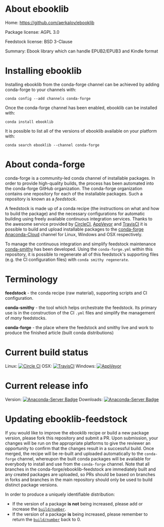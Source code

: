About ebooklib
==============

Home: https://github.com/aerkalov/ebooklib

Package license: AGPL 3.0

Feedstock license: BSD 3-Clause

Summary: Ebook library which can handle EPUB2/EPUB3 and Kindle format



Installing ebooklib
===================

Installing ebooklib from the conda-forge channel can be achieved by adding conda-forge to your channels with:

```
conda config --add channels conda-forge
```

Once the conda-forge channel has been enabled, ebooklib can be installed with:

```
conda install ebooklib
```

It is possible to list all of the versions of ebooklib available on your platform with:

```
conda search ebooklib --channel conda-forge
```


About conda-forge
=================

conda-forge is a community-led conda channel of installable packages.
In order to provide high-quality builds, the process has been automated into the
conda-forge GitHub organization. The conda-forge organization contains one repository
for each of the installable packages. Such a repository is known as a *feedstock*.

A feedstock is made up of a conda recipe (the instructions on what and how to build
the package) and the necessary configurations for automatic building using freely
available continuous integration services. Thanks to the awesome service provided by
[CircleCI](https://circleci.com/), [AppVeyor](http://www.appveyor.com/)
and [TravisCI](https://travis-ci.org/) it is possible to build and upload installable
packages to the [conda-forge](https://anaconda.org/conda-forge)
[Anaconda-Cloud](http://docs.anaconda.org/) channel for Linux, Windows and OSX respectively.

To manage the continuous integration and simplify feedstock maintenance
[conda-smithy](http://github.com/conda-forge/conda-smithy) has been developed.
Using the ``conda-forge.yml`` within this repository, it is possible to regenerate all of
this feedstock's supporting files (e.g. the CI configuration files) with ``conda smithy regenerate``.


Terminology
===========

**feedstock** - the conda recipe (raw material), supporting scripts and CI configuration.

**conda-smithy** - the tool which helps orchestrate the feedstock.
                   Its primary use is in the construction of the CI ``.yml`` files
                   and simplify the management of *many* feedstocks.

**conda-forge** - the place where the feedstock and smithy live and work to
                  produce the finished article (built conda distributions)

Current build status
====================

Linux: [![Circle CI](https://circleci.com/gh/conda-forge/ebooklib-feedstock.svg?style=shield)](https://circleci.com/gh/conda-forge/ebooklib-feedstock)
OSX: [![TravisCI](https://travis-ci.org/conda-forge/ebooklib-feedstock.svg?branch=master)](https://travis-ci.org/conda-forge/ebooklib-feedstock)
Windows: [![AppVeyor](https://ci.appveyor.com/api/projects/status/github/conda-forge/ebooklib-feedstock?svg=True)](https://ci.appveyor.com/project/conda-forge/ebooklib-feedstock/branch/master)

Current release info
====================
Version: [![Anaconda-Server Badge](https://anaconda.org/conda-forge/ebooklib/badges/version.svg)](https://anaconda.org/conda-forge/ebooklib)
Downloads: [![Anaconda-Server Badge](https://anaconda.org/conda-forge/ebooklib/badges/downloads.svg)](https://anaconda.org/conda-forge/ebooklib)


Updating ebooklib-feedstock
===========================

If you would like to improve the ebooklib recipe or build a new
package version, please fork this repository and submit a PR. Upon submission,
your changes will be run on the appropriate platforms to give the reviewer an
opportunity to confirm that the changes result in a successful build. Once
merged, the recipe will be re-built and uploaded automatically to the
`conda-forge` channel, whereupon the built conda packages will be available for
everybody to install and use from the `conda-forge` channel.
Note that all branches in the conda-forge/ebooklib-feedstock are
immediately built and any created packages are uploaded, so PRs should be based
on branches in forks and branches in the main repository should only be used to
build distinct package versions.

In order to produce a uniquely identifiable distribution:
 * If the version of a package **is not** being increased, please add or increase
   the [``build/number``](http://conda.pydata.org/docs/building/meta-yaml.html#build-number-and-string).
 * If the version of a package **is** being increased, please remember to return
   the [``build/number``](http://conda.pydata.org/docs/building/meta-yaml.html#build-number-and-string)
   back to 0.
